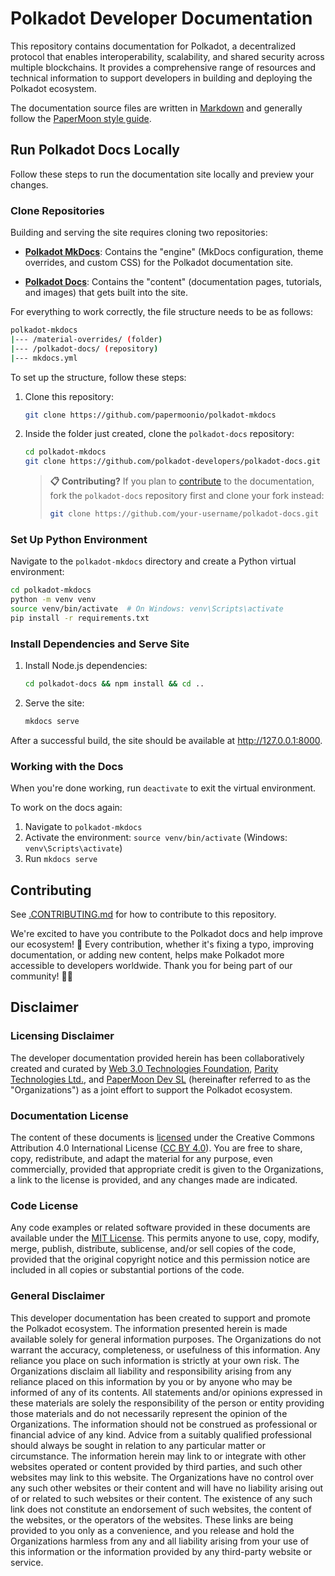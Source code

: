 # Polkadot Developer Documentation

This repository contains documentation for Polkadot, a decentralized protocol that enables interoperability, scalability, and shared security across multiple blockchains. It provides a comprehensive range of resources and technical information to support developers in building and deploying the Polkadot ecosystem.

The documentation source files are written in [Markdown](https://daringfireball.net/projects/markdown) and generally follow the [PaperMoon style guide](https://github.com/papermoonio/documentation-style-guide/blob/main/style-guide.md).

## Run Polkadot Docs Locally

Follow these steps to run the documentation site locally and preview your changes.

### Clone Repositories

Building and serving the site requires cloning two repositories:

- **[Polkadot MkDocs](https://github.com/papermoonio/polkadot-mkdocs)**: Contains the "engine" (MkDocs configuration, theme overrides, and custom CSS) for the Polkadot documentation site.

- **[Polkadot Docs](https://github.com/polkadot-developers/polkadot-docs)**: Contains the "content" (documentation pages, tutorials, and images) that gets built into the site.

For everything to work correctly, the file structure needs to be as follows:

```bash
polkadot-mkdocs
|--- /material-overrides/ (folder)
|--- /polkadot-docs/ (repository)
|--- mkdocs.yml
```

To set up the structure, follow these steps:

1. Clone this repository:

    ```bash
    git clone https://github.com/papermoonio/polkadot-mkdocs
    ```

2. Inside the folder just created, clone the `polkadot-docs` repository:

    ```bash
    cd polkadot-mkdocs
    git clone https://github.com/polkadot-developers/polkadot-docs.git
    ```
    > **📋 Contributing?** If you plan to [contribute](./CONTRIBUTING.md) to the documentation, fork the `polkadot-docs` repository first and clone your fork instead:
    > ```bash
    > git clone https://github.com/your-username/polkadot-docs.git
    > ```

### Set Up Python Environment

Navigate to the `polkadot-mkdocs` directory and create a Python virtual environment:

```bash
cd polkadot-mkdocs
python -m venv venv
source venv/bin/activate  # On Windows: venv\Scripts\activate
pip install -r requirements.txt
```

### Install Dependencies and Serve Site

1. Install Node.js dependencies:

    ```bash
    cd polkadot-docs && npm install && cd ..
    ```

2. Serve the site:

    ```bash
    mkdocs serve
    ```

After a successful build, the site should be available at http://127.0.0.1:8000.

### Working with the Docs

When you're done working, run `deactivate` to exit the virtual environment.

To work on the docs again:
1. Navigate to `polkadot-mkdocs` 
2. Activate the environment: `source venv/bin/activate` (Windows: `venv\Scripts\activate`)
3. Run `mkdocs serve`

## Contributing

See [.CONTRIBUTING.md](./CONTRIBUTING.md) for how to contribute to this repository.

We're excited to have you contribute to the Polkadot docs and help improve our ecosystem! 🚀 Every contribution, whether it's fixing a typo, improving documentation, or adding new content, helps make Polkadot more accessible to developers worldwide. Thank you for being part of our community! 🙏✨

## Disclaimer

### Licensing Disclaimer

The developer documentation provided herein has been collaboratively created and curated by [Web 3.0 Technologies Foundation](https://web3.foundation/), [Parity Technologies Ltd.](https://www.parity.io/), and [PaperMoon Dev SL](https://papermoon.io) (hereinafter referred to as the "Organizations") as a joint effort to support the Polkadot ecosystem.

### Documentation License
The content of these documents is [licensed](LICENSE.md) under the Creative Commons Attribution 4.0 International License ([CC BY 4.0](https://creativecommons.org/licenses/by/4.0/)). You are free to share, copy, redistribute, and adapt the material for any purpose, even commercially, provided that appropriate credit is given to the Organizations, a link to the license is provided, and any changes made are indicated.

### Code License
Any code examples or related software provided in these documents are available under the [MIT License](https://opensource.org/license/mit). This permits anyone to use, copy, modify, merge, publish, distribute, sublicense, and/or sell copies of the code, provided that the original copyright notice and this permission notice are included in all copies or substantial portions of the code.

### General Disclaimer
This developer documentation has been created to support and promote the Polkadot ecosystem. The information presented herein is made available solely for general information purposes. The Organizations do not warrant the accuracy, completeness, or usefulness of this information. Any reliance you place on such information is strictly at your own risk. The Organizations disclaim all liability and responsibility arising from any reliance placed on this information by you or by anyone who may be informed of any of its contents. All statements and/or opinions expressed in these materials are solely the responsibility of the person or entity providing those materials and do not necessarily represent the opinion of the Organizations. The information should not be construed as professional or financial advice of any kind. Advice from a suitably qualified professional should always be sought in relation to any particular matter or circumstance. The information herein may link to or integrate with other websites operated or content provided by third parties, and such other websites may link to this website. The Organizations have no control over any such other websites or their content and will have no liability arising out of or related to such websites or their content. The existence of any such link does not constitute an endorsement of such websites, the content of the websites, or the operators of the websites. These links are being provided to you only as a convenience, and you release and hold the Organizations harmless from any and all liability arising from your use of this information or the information provided by any third-party website or service.

